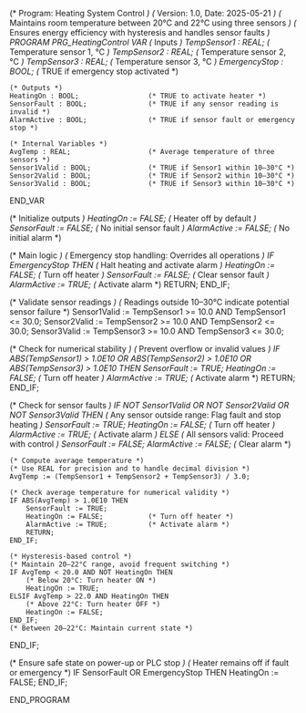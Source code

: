 (* Program: Heating System Control *)
(* Version: 1.0, Date: 2025-05-21 *)
(* Maintains room temperature between 20°C and 22°C using three sensors *)
(* Ensures energy efficiency with hysteresis and handles sensor faults *)
PROGRAM PRG_HeatingControl
VAR
    (* Inputs *)
    TempSensor1 : REAL;               (* Temperature sensor 1, °C *)
    TempSensor2 : REAL;               (* Temperature sensor 2, °C *)
    TempSensor3 : REAL;               (* Temperature sensor 3, °C *)
    EmergencyStop : BOOL;             (* TRUE if emergency stop activated *)
    
    (* Outputs *)
    HeatingOn : BOOL;                 (* TRUE to activate heater *)
    SensorFault : BOOL;               (* TRUE if any sensor reading is invalid *)
    AlarmActive : BOOL;               (* TRUE if sensor fault or emergency stop *)
    
    (* Internal Variables *)
    AvgTemp : REAL;                   (* Average temperature of three sensors *)
    Sensor1Valid : BOOL;              (* TRUE if Sensor1 within 10–30°C *)
    Sensor2Valid : BOOL;              (* TRUE if Sensor2 within 10–30°C *)
    Sensor3Valid : BOOL;              (* TRUE if Sensor3 within 10–30°C *)
END_VAR

(* Initialize outputs *)
HeatingOn := FALSE;                   (* Heater off by default *)
SensorFault := FALSE;                 (* No initial sensor fault *)
AlarmActive := FALSE;                 (* No initial alarm *)

(* Main logic *)
(* Emergency stop handling: Overrides all operations *)
IF EmergencyStop THEN
    (* Halt heating and activate alarm *)
    HeatingOn := FALSE;               (* Turn off heater *)
    SensorFault := FALSE;             (* Clear sensor fault *)
    AlarmActive := TRUE;              (* Activate alarm *)
    RETURN;
END_IF;

(* Validate sensor readings *)
(* Readings outside 10–30°C indicate potential sensor failure *)
Sensor1Valid := TempSensor1 >= 10.0 AND TempSensor1 <= 30.0;
Sensor2Valid := TempSensor2 >= 10.0 AND TempSensor2 <= 30.0;
Sensor3Valid := TempSensor3 >= 10.0 AND TempSensor3 <= 30.0;

(* Check for numerical stability *)
(* Prevent overflow or invalid values *)
IF ABS(TempSensor1) > 1.0E10 OR ABS(TempSensor2) > 1.0E10 OR ABS(TempSensor3) > 1.0E10 THEN
    SensorFault := TRUE;
    HeatingOn := FALSE;               (* Turn off heater *)
    AlarmActive := TRUE;              (* Activate alarm *)
    RETURN;
END_IF;

(* Check for sensor faults *)
IF NOT Sensor1Valid OR NOT Sensor2Valid OR NOT Sensor3Valid THEN
    (* Any sensor outside range: Flag fault and stop heating *)
    SensorFault := TRUE;
    HeatingOn := FALSE;               (* Turn off heater *)
    AlarmActive := TRUE;              (* Activate alarm *)
ELSE
    (* All sensors valid: Proceed with control *)
    SensorFault := FALSE;
    AlarmActive := FALSE;             (* Clear alarm *)

    (* Compute average temperature *)
    (* Use REAL for precision and to handle decimal division *)
    AvgTemp := (TempSensor1 + TempSensor2 + TempSensor3) / 3.0;

    (* Check average temperature for numerical validity *)
    IF ABS(AvgTemp) > 1.0E10 THEN
        SensorFault := TRUE;
        HeatingOn := FALSE;           (* Turn off heater *)
        AlarmActive := TRUE;          (* Activate alarm *)
        RETURN;
    END_IF;

    (* Hysteresis-based control *)
    (* Maintain 20–22°C range, avoid frequent switching *)
    IF AvgTemp < 20.0 AND NOT HeatingOn THEN
        (* Below 20°C: Turn heater ON *)
        HeatingOn := TRUE;
    ELSIF AvgTemp > 22.0 AND HeatingOn THEN
        (* Above 22°C: Turn heater OFF *)
        HeatingOn := FALSE;
    END_IF;
    (* Between 20–22°C: Maintain current state *)
END_IF;

(* Ensure safe state on power-up or PLC stop *)
(* Heater remains off if fault or emergency *)
IF SensorFault OR EmergencyStop THEN
    HeatingOn := FALSE;
END_IF;

END_PROGRAM
